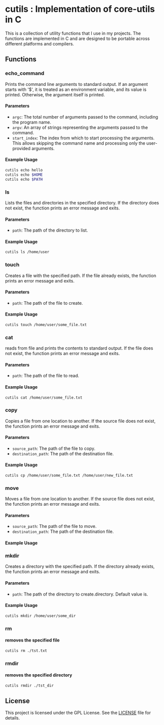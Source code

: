 # cutils : Implementation of core-utils in C

This is a collection of utility functions that I use in my projects. The functions are implemented in C and are designed to be portable across different platforms and compilers.

## Functions

### echo_command

Prints the command line arguments to standard output. If an argument starts with '$', it is treated as an environment variable, and its value is printed. Otherwise, the argument itself is printed.

#### Parameters

- `argc`: The total number of arguments passed to the command, including the program name.
- `argv`: An array of strings representing the arguments passed to the command.
- `start_index`: The index from which to start processing the arguments. This allows skipping the command name and processing only the user-provided arguments.

#### Example Usage
```bash
cutils echo hello 
cutils echo $HOME
cutils echo $PATH
```
### ls

Lists the files and directories in the specified directory. If the directory does not exist, the function prints an error message and exits.

#### Parameters

- `path`: The path of the directory to list.

#### Example Usage

```bash
cutils ls /home/user
```
### touch

Creates a file with the specified path. If the file already exists, the function prints an error message and exits.

#### Parameters

- `path`: The path of the file to create.

#### Example Usage

```bash
cutils touch /home/user/some_file.txt
```

### cat

reads from file and prints the contents to standard output. If the file does not exist, the function prints an error message and exits.

#### Parameters

- `path`: The path of the file to read.

#### Example Usage

```bash
cutils cat /home/user/some_file.txt
```

### copy

Copies a file from one location to another. If the source file does not exist, the function prints an error message and exits.

#### Parameters

- `source_path`: The path of the file to copy.
- `destination_path`: The path of the destination file.

#### Example Usage

```bash
cutils cp /home/user/some_file.txt /home/user/new_file.txt
```

### move

Moves a file from one location to another. If the source file does not exist, the function prints an error message and exits.

#### Parameters

- `source_path`: The path of the file to move.
- `destination_path`: The path of the destination file.

#### Example Usage

### mkdir

Creates a directory with the specified path. If the directory already exists, the function prints an error message and exits.

#### Parameters

- `path`: The path of the directory to create.directory. Default value is.

#### Example Usage
```bash
cutils mkdir /home/user/some_dir
```

### rm
#### removes the specified file
```bash
cutils rm ./tst.txt
```

### rmdir
#### removes the specified directory
```bash
cutils rmdir ./tst_dir
```
## License

This project is licensed under the GPL License. See the [LICENSE](LICENSE) file for details.